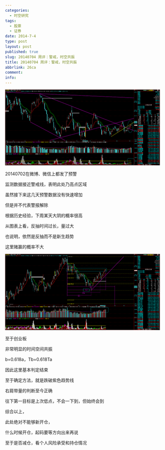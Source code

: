 ```yaml
---
categories:
  - 时空研究
tags:
  - 股票
  - 证券
date: 2014-7-4
type: post
layout: post
published: true
slug: 20140704 周评：警戒，时空共振
title: 20140704 周评：警戒，时空共振
abbrlink: 26ca
comment:
info:
---
```

![20140704-0](/images/20140704-0.gif)

20140702在微博、微信上都发了预警

监测数据接近警戒线，表明此处乃高点区域

虽然接下来这几天预警数据没有快速增加

但是并不代表警报解除

根据历史经验，下周某天大阴的概率很高

从图表上看，反抽时间过长，量过大

也说明，依然是反抽而不是新生趋势

这里赌赢的概率不大

![20140704-1](/images/20140704-1.gif)

至于创业板

非常明显的时间空间共振

b=0.618a，Tb=0.618Ta

因此这里基本判定结束

至于确定方法，就是跌破紫色趋势线

右肩带量的判断至今正确

往下第一目标是上次低点，不会一下到，但始终会到


综合以上，

此处绝对不能够新开仓，

什么时候开仓，起码要等方向出来再说

至于是否减仓，看个人风险承受和持仓情况


